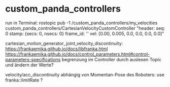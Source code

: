 # custom_panda_controllers

run in Terminal: rostopic pub -1 /custom_panda_controllers/my_velocities custom_panda_controllers/CartesianVelocityCustomController "header: seq: 0 stamp: {secs: 0, nsecs: 0} frame_id: '' vel: [0.00, 0.005, 0.0, 0.0, 0.0, 0.0]"

cartesian_motion_generator_joint_velocity_discontinuity: https://frankaemika.github.io/docs/libfranka.html https://frankaemika.github.io/docs/control_parameters.html#control-parameters-specifications begrenzung im Controller durch auslesen Topic und ändern der Werte?

velocity/acc_discontinuity abhängig von Momentan-Pose des Roboters: use franka::limitRate ?

